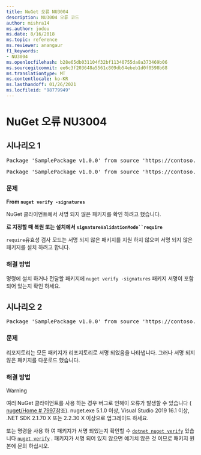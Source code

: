 ```yaml
---
title: NuGet 오류 NU3004
description: NU3004 오류 코드
author: mishra14
ms.author: jodou
ms.date: 8/16/2018
ms.topic: reference
ms.reviewer: anangaur
f1_keywords:
- NU3004
ms.openlocfilehash: b28e65db031104f32bf11340755da8a373469b06
ms.sourcegitcommit: ee6c3f203648a5561c809db54ebeb1d0f0598b68
ms.translationtype: MT
ms.contentlocale: ko-KR
ms.lasthandoff: 01/26/2021
ms.locfileid: "98779949"
---
```

# <a name="nuget-error-nu3004"></a>NuGet 오류 NU3004

## <a name="scenario-1"></a>시나리오 1

<pre>Package 'SamplePackage v1.0.0' from source 'https://contoso.com/index.json': The package is not signed.</pre>
<pre>Package 'SamplePackage v1.0.0' from source 'https://contoso.com/index.json': signatureValidationMode is set to require, so packages are allowed only if signed by trusted signers; however, this package is unsigned.</pre>

### <a name="issue"></a>문제

**From `nuget verify -signatures`**

NuGet 클라이언트에서 서명 되지 않은 패키지를 확인 하려고 했습니다.

**로 지정할 때 복원 또는 설치에서 `signatureValidationMode``require`**

`require`유효성 검사 모드는 서명 되지 않은 패키지를 지원 하지 않으며 서명 되지 않은 패키지를 설치 하려고 합니다.

### <a name="solution"></a>해결 방법

명령에 설치 하거나 전달할 패키지에 `nuget verify -signatures` 패키지 서명이 포함 되어 있는지 확인 하세요.

## <a name="scenario-2"></a>시나리오 2

<pre>Package 'SamplePackage v1.0.0' from source 'https://contoso.com/index.json': This repository indicated that all its packages are repository signed; however, this package is unsigned.</pre>

### <a name="issue"></a>문제

리포지토리는 모든 패키지가 리포지토리로 서명 되었음을 나타냅니다. 그러나 서명 되지 않은 패키지를 다운로드 했습니다.

### <a name="solution"></a>해결 방법

> [!Warning]
> 여러 NuGet 클라이언트를 사용 하는 경우 버그로 인해이 오류가 발생할 수 있습니다 ( [nuget/Home # 7997](https://github.com/NuGet/Home/issues/7997)참조). nuget.exe 5.1.0 이상, Visual Studio 2019 16.1 이상, .NET SDK 2.1.70 X 또는 2.2.30 X 이상으로 업그레이드 하세요.

또는 명령을 사용 하 여 패키지가 서명 되었는지 확인할 수 [`dotnet nuget verify`](/dotnet/core/tools/dotnet-nuget-verify.md) 있습니다 [`nuget verify`](../cli-reference/cli-ref-verify.md) . 패키지가 서명 되어 있지 않으면 예기치 않은 것 이므로 패키지 원본에 문의 하십시오.

